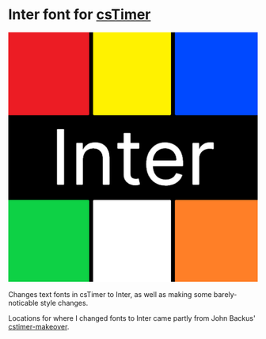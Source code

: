 # Inter font for [csTimer](https://cstimer.net)

![icon](./source/icon.png)

Changes text fonts in csTimer to Inter, as well as making some barely-noticable style changes.

Locations for where I changed fonts to Inter came partly from John Backus' [cstimer-makeover](https://github.com/backus/cstimer-makeover).
